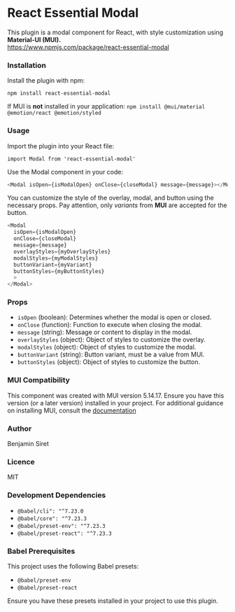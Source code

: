 # React Essential Modal
This plugin is a modal component for React, with style customization using **Material-UI (MUI).**  
https://www.npmjs.com/package/react-essential-modal

### Installation
Install the plugin with npm:

```npm install react-essential-modal```

If MUI is **not** installed in your application:
```npm install @mui/material @emotion/react @emotion/styled```

### Usage
Import the plugin into your React file:

```import Modal from 'react-essential-modal'```

Use the Modal component in your code:
```javascript
<Modal isOpen={isModalOpen} onClose={closeModal} message={message}></Modal>
```

You can customize the style of the overlay, modal, and button using the necessary props.
Pay attention, only *variants* from **MUI** are accepted for the button.

```javascript
<Modal
  isOpen={isModalOpen}
  onClose={closeModal}
  message={message}
  overlayStyles={myOverlayStyles}
  modalStyles={myModalStyles}
  buttonVariant={myVariant}
  buttonStyles={myButtonStyles}
  >
</Modal>
```
### Props
- `isOpen` (boolean): Determines whether the modal is open or closed.
- `onClose` (function): Function to execute when closing the modal.
- `message` (string): Message or content to display in the modal.
- `overlayStyles`  (object): Object of styles to customize the overlay.
- `modalStyles` (object): Object of styles to customize the modal.
- `buttonVariant` (string): Button variant, must be a value from MUI.
- `buttonStyles` (object): Object of styles to customize the button.

### MUI Compatibility
This component was created with MUI version 5.14.17.
Ensure you have this version (or a later version) installed in your project.
For additional guidance on installing MUI, consult the [documentation](https://mui.com/material-ui/)

### Author
Benjamin Siret

### Licence
MIT

### Development Dependencies
- `@babel/cli": "^7.23.0`
- `@babel/core": "^7.23.3`
- `@babel/preset-env": "^7.23.3`
- `@babel/preset-react": "^7.23.3`

### Babel Prerequisites
This project uses the following Babel presets:
- `@babel/preset-env`
- `@babel/preset-react`

Ensure you have these presets installed in your project to use this plugin.
